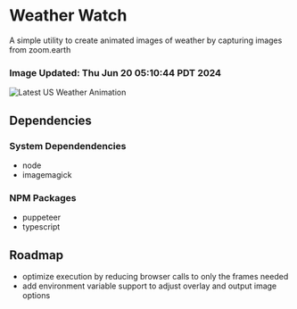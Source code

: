 # Weather Watch

A simple utility to create animated images of weather by capturing images from zoom.earth

### Image Updated: Thu Jun 20 05:10:44 PDT 2024

![Latest US Weather Animation](animations/2024-06-20.webp)

## Dependencies
### System Dependendencies
* node
* imagemagick
### NPM Packages
* puppeteer
* typescript

## Roadmap
* optimize execution by reducing browser calls to only the frames needed
* add environment variable support to adjust overlay and output image options
